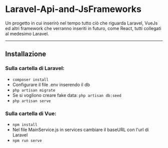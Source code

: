 # Laravel-Api-and-JsFrameworks

Un progetto in cui inserirò nel tempo tutto ciò che riguarda Laravel, VueJs ed altri framework che verranno inseriti in futuro, 
come React, tutti collegati al medesimo Laravel.

---

## Installazione

### Sulla cartella di Laravel: 

- `composer install`
- Configurare il file .env inserendo il db
- `php artisan migrate`
- Se si vogliono creare fake data: `php artisan db:seed`
- `php artisan serve`

### Sulla cartella di Vue:
- `npm install`
- Nel file MainService.js in services cambiare il baseURL con l'url di Laravel
- `npm run serve`
